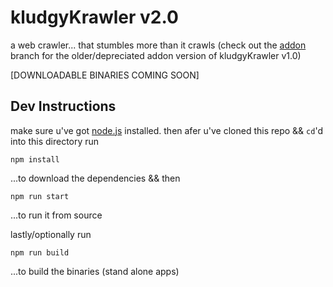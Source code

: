 # kludgyKrawler v2.0
a web crawler... that stumbles more than it crawls (check out the [addon](https://github.com/nbriz/kludgykrawler/tree/addon) branch for the older/depreciated addon version of kludgyKrawler v1.0)

[DOWNLOADABLE BINARIES COMING SOON]

## Dev Instructions

make sure u've got [node.js](https://nodejs.org/) installed.
then afer u've cloned this repo && `cd`'d into this directory run
```
npm install
```
...to download the dependencies && then
```
npm run start
```
...to run it from source

lastly/optionally run
```
npm run build
```
...to build the binaries (stand alone apps)
